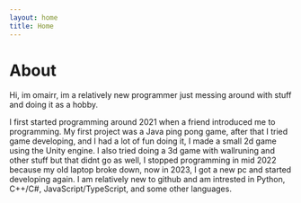 ```yaml
---
layout: home
title: Home
---
```


# About

Hi, im omairr, im a relatively new programmer just messing around with stuff and doing it as a hobby.

I first started programming around 2021 when a friend introduced me to programming. My first project was a <span>Java<span> ping pong game, after that I tried game developing, and I had a lot of fun doing it, I made a small 2d game using the Unity engine. I also tried doing a 3d game with wallruning and other stuff but that didnt go as well, I stopped programming in mid 2022 because my old laptop broke down, now in 2023, I got a new pc and started developing again. I am relatively new to github and am intrested in <span>Python<span>, <span>C++/C#<span>, <span>JavaScript/TypeScript<span>, and some other languages.




